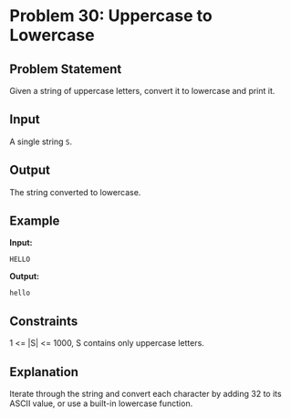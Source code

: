 # Problem 30: Uppercase to Lowercase

## Problem Statement
Given a string of uppercase letters, convert it to lowercase and print it.

## Input
A single string `S`.

## Output
The string converted to lowercase.

## Example
**Input:**
```
HELLO
```

**Output:**
```
hello
```

## Constraints
1 <= |S| <= 1000, S contains only uppercase letters.

## Explanation
Iterate through the string and convert each character by adding 32 to its ASCII value, or use a built-in lowercase function.
